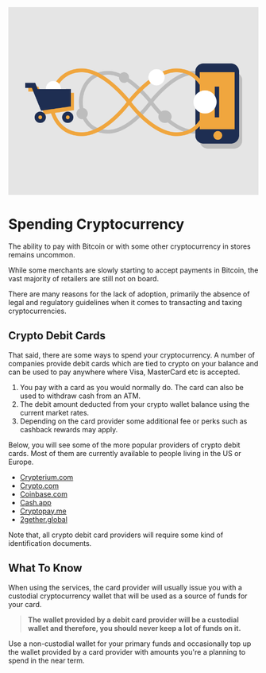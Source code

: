 ![](images/07-main-l.png)

# Spending Cryptocurrency

The ability to pay with Bitcoin or with some other cryptocurrency in stores remains uncommon. 

While some merchants are slowly starting to accept payments in Bitcoin, the vast majority of retailers are still not on board. 

There are many reasons for the lack of adoption, primarily the absence of legal and regulatory guidelines when it comes to transacting and taxing cryptocurrencies.

## Crypto Debit Cards

That said, there are some ways to spend your cryptocurrency. A number of companies provide debit cards which are tied to crypto on your balance and can be used to pay anywhere where Visa, MasterCard etc is accepted. 

1. You pay with a card as you would normally do. The card can also be used to withdraw cash from an ATM.
2. The debit amount deducted from your crypto wallet balance using the current market rates.
3. Depending on the card provider some additional fee or perks such as cashback rewards may apply.

Below, you will see some of the more popular providers of crypto debit cards. Most of them are currently available to people living in the US or Europe. 
 
- [Crypterium.com](https://cards.crypterium.com)
- [Crypto.com](https://crypto.com/en/cards.html)
- [Coinbase.com](https://www.coinbase.com/card)
- [Cash.app](https://cash.app)
- [Cryptopay.me](https://cryptopay.me/bitcoin-debit-card)
- [2gether.global](https://www.2gether.global/card.html)

Note that, all crypto debit card providers will require some kind of identification documents.

## What To Know

When using the services, the card provider will usually issue you with a custodial cryptocurrency wallet that will be used as a source of funds for your card. 

> **The wallet provided by a debit card provider will be a custodial wallet and therefore, you should never keep a lot of funds on it.**

Use a non-custodial wallet for your primary funds and occasionally top up the wallet provided by a card provider with amounts you're a planning to spend in the near term. 
